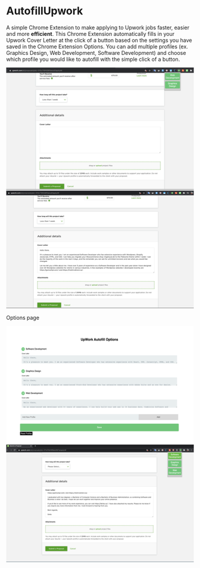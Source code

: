 # AutofillUpwork

A simple Chrome Extension to make applying to Upwork jobs faster, easier and more **efficient**. This Chrome Extension automatically fills in your Upwork Cover Letter at the click of a button based on the settings you have saved in the Chrome Extension Options. You can add multiple profiles (ex. Graphics Design, Web Development, Software Development) and choose which profile you would like to autofill with the simple click of a button.

![Example of Autofiller](/images/example.png)
![Example of Autofiller 2](/images/example2.png)

Options page

![Example of Autofiller 3](/images/optionspage.png)
![Example of Autofiller 4](/images/example4.png)

